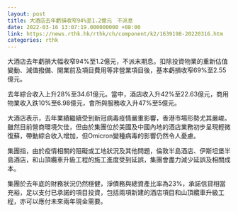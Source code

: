 ```yaml
---
layout: post
title: 大酒店去年虧損收窄94%至1.2億元　不派息
date: 2022-03-16 13:07:19.000000000 +08:00
link: https://news.rthk.hk/rthk/ch/component/k2/1639198-20220316.htm
categories: rthk
---
```


大酒店去年虧損大幅收窄94%至1.2億元，不派末期息。扣除投資物業的重新估值變動、減值撥備、開業前及項目費用等非營業項目後，基本虧損收窄69%至2.55億元。

去年綜合收入上升28%至34.61億元。當中，酒店收入升42%至22.63億元，商用物業收入跌10%至6.98億元，會所與服務收入升47%至5億元。

大酒店表示，去年業績繼續受到新冠病毒疫情嚴重影響，香港市場形勢尤其嚴峻。雖然目前營商環境欠佳，但由於集團位於美國及中國內地的酒店業務初步呈現輕微復蘇，帶動綜合收入增加，但Omicron變種病毒的影響仍然令人憂慮。

集團指，由於疫情相關的阻礙或工地狀況及其他問題，倫敦半島酒店、伊斯坦堡半島酒店，和山頂纜車升級工程的施工進度受到延誤，集團會盡力減少延誤及相關成本。

集團於去年底的財務狀況仍然穩健，淨債務與總資產比率為23%，承諾信貸相當充裕，足以支付已承諾的項目投資，包括兩項新建的酒店項目和山頂纜車升級工程，亦可以應付未來兩年現金需要。
